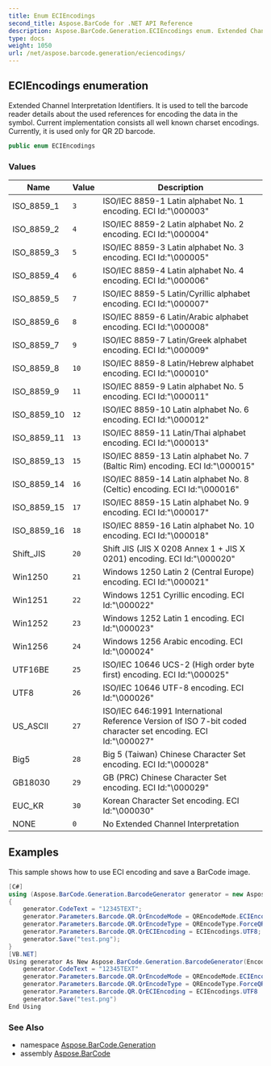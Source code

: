 ```yaml
---
title: Enum ECIEncodings
second_title: Aspose.BarCode for .NET API Reference
description: Aspose.BarCode.Generation.ECIEncodings enum. Extended Channel Interpretation Identifiers. It is used to tell the barcode reader details about the used references for encoding the data in the symbol. Current implementation consists all well known charset encodings. Currently it is used only for QR 2D barcode
type: docs
weight: 1050
url: /net/aspose.barcode.generation/eciencodings/
---
```

## ECIEncodings enumeration

Extended Channel Interpretation Identifiers. It is used to tell the barcode reader details about the used references for encoding the data in the symbol. Current implementation consists all well known charset encodings. Currently, it is used only for QR 2D barcode.

```csharp
public enum ECIEncodings
```

### Values

| Name | Value | Description |
| --- | --- | --- |
| ISO_8859_1 | `3` | ISO/IEC 8859-1 Latin alphabet No. 1 encoding. ECI Id:"\000003" |
| ISO_8859_2 | `4` | ISO/IEC 8859-2 Latin alphabet No. 2 encoding. ECI Id:"\000004" |
| ISO_8859_3 | `5` | ISO/IEC 8859-3 Latin alphabet No. 3 encoding. ECI Id:"\000005" |
| ISO_8859_4 | `6` | ISO/IEC 8859-4 Latin alphabet No. 4 encoding. ECI Id:"\000006" |
| ISO_8859_5 | `7` | ISO/IEC 8859-5 Latin/Cyrillic alphabet encoding. ECI Id:"\000007" |
| ISO_8859_6 | `8` | ISO/IEC 8859-6 Latin/Arabic alphabet encoding. ECI Id:"\000008" |
| ISO_8859_7 | `9` | ISO/IEC 8859-7 Latin/Greek alphabet encoding. ECI Id:"\000009" |
| ISO_8859_8 | `10` | ISO/IEC 8859-8 Latin/Hebrew alphabet encoding. ECI Id:"\000010" |
| ISO_8859_9 | `11` | ISO/IEC 8859-9 Latin alphabet No. 5 encoding. ECI Id:"\000011" |
| ISO_8859_10 | `12` | ISO/IEC 8859-10 Latin alphabet No. 6 encoding. ECI Id:"\000012" |
| ISO_8859_11 | `13` | ISO/IEC 8859-11 Latin/Thai alphabet encoding. ECI Id:"\000013" |
| ISO_8859_13 | `15` | ISO/IEC 8859-13 Latin alphabet No. 7 (Baltic Rim) encoding. ECI Id:"\000015" |
| ISO_8859_14 | `16` | ISO/IEC 8859-14 Latin alphabet No. 8 (Celtic) encoding. ECI Id:"\000016" |
| ISO_8859_15 | `17` | ISO/IEC 8859-15 Latin alphabet No. 9 encoding. ECI Id:"\000017" |
| ISO_8859_16 | `18` | ISO/IEC 8859-16 Latin alphabet No. 10 encoding. ECI Id:"\000018" |
| Shift_JIS | `20` | Shift JIS (JIS X 0208 Annex 1 + JIS X 0201) encoding. ECI Id:"\000020" |
| Win1250 | `21` | Windows 1250 Latin 2 (Central Europe) encoding. ECI Id:"\000021" |
| Win1251 | `22` | Windows 1251 Cyrillic encoding. ECI Id:"\000022" |
| Win1252 | `23` | Windows 1252 Latin 1 encoding. ECI Id:"\000023" |
| Win1256 | `24` | Windows 1256 Arabic encoding. ECI Id:"\000024" |
| UTF16BE | `25` | ISO/IEC 10646 UCS-2 (High order byte first) encoding. ECI Id:"\000025" |
| UTF8 | `26` | ISO/IEC 10646 UTF-8 encoding. ECI Id:"\000026" |
| US_ASCII | `27` | ISO/IEC 646:1991 International Reference Version of ISO 7-bit coded character set encoding. ECI Id:"\000027" |
| Big5 | `28` | Big 5 (Taiwan) Chinese Character Set encoding. ECI Id:"\000028" |
| GB18030 | `29` | GB (PRC) Chinese Character Set encoding. ECI Id:"\000029" |
| EUC_KR | `30` | Korean Character Set encoding. ECI Id:"\000030" |
| NONE | `0` | No Extended Channel Interpretation |

## Examples

This sample shows how to use ECI encoding and save a BarCode image.

```csharp
[C#]
using (Aspose.BarCode.Generation.BarcodeGenerator generator = new Aspose.BarCode.Generation.BarcodeGenerator(EncodeTypes.QR))
{
    generator.CodeText = "12345TEXT";
    generator.Parameters.Barcode.QR.QrEncodeMode = QREncodeMode.ECIEncoding;
    generator.Parameters.Barcode.QR.QrEncodeType = QREncodeType.ForceQR;
    generator.Parameters.Barcode.QR.QrECIEncoding = ECIEncodings.UTF8;
    generator.Save("test.png");
}
[VB.NET]
Using generator As New Aspose.BarCode.Generation.BarcodeGenerator(EncodeTypes.QR)
    generator.CodeText = "12345TEXT"
    generator.Parameters.Barcode.QR.QrEncodeMode = QREncodeMode.ECIEncoding
    generator.Parameters.Barcode.QR.QrEncodeType = QREncodeType.ForceQR
    generator.Parameters.Barcode.QR.QrECIEncoding = ECIEncodings.UTF8
    generator.Save("test.png")
End Using
```

### See Also

* namespace [Aspose.BarCode.Generation](../../aspose.barcode.generation/)
* assembly [Aspose.BarCode](../../)



